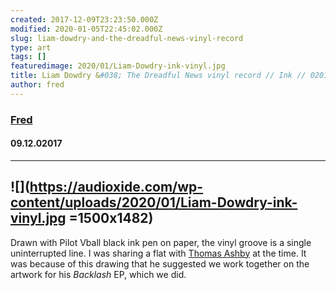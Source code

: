 ```yaml
---
created: 2017-12-09T23:23:50.000Z
modified: 2020-01-05T22:45:02.000Z
slug: liam-dowdry-and-the-dreadful-news-vinyl-record
type: art
tags: []
featuredimage: 2020/01/Liam-Dowdry-ink-vinyl.jpg
title: Liam Dowdry &#038; The Dreadful News vinyl record // Ink // 02017
author: fred
---
```

### [Fred](<https://twitter.com/thewhalelines>)
#### 09\.12.02017
------

![](<https://audioxide.com/wp-content/uploads/2020/01/Liam-Dowdry-ink-vinyl.jpg> =1500x1482)
------
Drawn with Pilot Vball black ink pen on paper, the vinyl groove is a single uninterrupted line. I was sharing a flat with [Thomas Ashby](<https://audioxide.com/interviews/thomas-ashby/>) at the time. It was because of this drawing that he suggested we work together on the artwork for his *Backlash* EP, which we did.